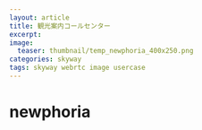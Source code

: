 ```yaml
---
layout: article
title: 観光案内コールセンター
excerpt: 
image:
  teaser: thumbnail/temp_newphoria_400x250.png
categories: skyway
tags: skyway webrtc image usercase
---
```


# newphoria



